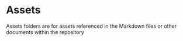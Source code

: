 # Assets

Assets folders are for assets referenced in the Markdown files or other documents within the repository

